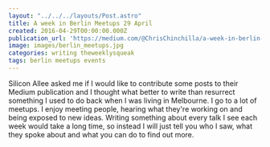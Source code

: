 ```yaml
---
layout: "../../../layouts/Post.astro"
title: A week in Berlin Meetups 29 April
created: 2016-04-29T00:00:00.000Z
publication_url: 'https://medium.com/@ChrisChinchilla/a-week-in-berlin-meetups-29th-april-d392b505a75a#.sgy49u2qy'
image: images/berlin_meetups.jpg
categories: writing theweeklysqueak
tags: berlin meetups events
---
```


Silicon Allee asked me if I would like to contribute some posts to their Medium publication and I thought what better to write than resurrect something I used to do back when I was living in Melbourne. I go to a lot of meetups. I enjoy meeting people, hearing what they're working on and being exposed to new ideas. Writing something about every talk I see each week would take a long time, so instead I will just tell you who I saw, what they spoke about and what you can do to find out more.
